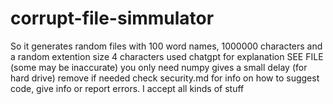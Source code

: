 # corrupt-file-simmulator
So it generates random files with 100 word names, 1000000 characters and a random extention size 4 characters
used chatgpt for explanation SEE FILE (some may be inaccurate)
you only need numpy
gives a small delay (for hard drive) remove if needed
check security.md for info on how to suggest code, give info or report errors. I accept all kinds of stuff
